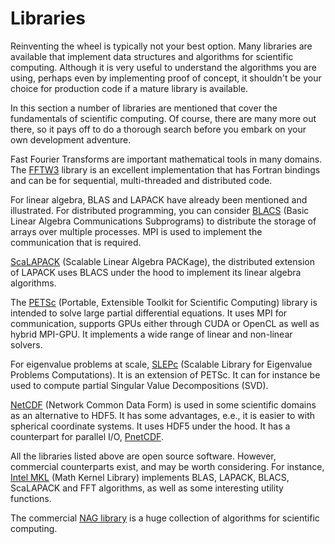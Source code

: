 # Libraries

Reinventing the wheel is typically not your best option.  Many libraries are
available that implement data structures and algorithms for scientific
computing.  Although it is very useful to understand the algorithms you are
using, perhaps even by implementing proof of concept, it shouldn't be your
choice for production code if a mature library is available.

In this section a number of libraries are mentioned that cover the
fundamentals of scientific computing.  Of course, there are many more out
there, so it pays off to do a thorough search before you embark on your
own development adventure.

Fast Fourier Transforms are important mathematical tools in many domains.
The [FFTW3](http://www.fftw.org/) library is an excellent implementation
that has Fortran bindings and can be for sequential, multi-threaded and
distributed code.

For linear algebra, BLAS and LAPACK have already been mentioned and
illustrated.  For distributed programming, you can consider
[BLACS](https://www.netlib.org/blacs/) (Basic Linear Algebra Communications
Subprograms) to distribute the storage of arrays over multiple processes.
MPI is used to implement the communication that is required.

[ScaLAPACK](http://www.netlib.org/scalapack/) (Scalable Linear Algebra PACKage),
the distributed extension of LAPACK uses BLACS under the hood to implement its
linear algebra algorithms.

The [PETSc](https://www.mcs.anl.gov/petsc/) (Portable, Extensible Toolkit for
Scientific Computing) library is intended to solve large partial differential
equations.  It uses MPI for communication, supports GPUs either through CUDA
or OpenCL as well as hybrid MPI-GPU.  It implements a wide range of linear and
non-linear solvers.

For eigenvalue problems at scale, [SLEPc](https://slepc.upv.es/) (Scalable
Library for Eigenvalue Problems Computations).  It is an extension of PETSc.
It can for instance be used to compute partial Singular Value Decompositions
(SVD).

[NetCDF](https://www.unidata.ucar.edu/software/netcdf/) (Network Common Data
Form) is used in some scientific domains as an alternative to HDF5.  It
has some advantages, e.e., it is easier to with spherical coordinate systems.
It uses HDF5 under the hood. It has a counterpart for parallel I/O,
[PnetCDF](https://parallel-netcdf.github.io/).

All the libraries listed above are open source software.  However,
commercial counterparts exist, and may be worth considering.  For
instance,   [Intel MKL](https://software.intel.com/content/www/us/en/develop/tools/oneapi/components/onemkl.html#gs.zx8nvs)
(Math Kernel Library) implements BLAS, LAPACK, BLACS, ScaLAPACK and FFT
algorithms, as well as some interesting utility functions.

The commercial [NAG library](https://www.nag.com/content/nag-library) is a
huge collection of algorithms for scientific computing.
